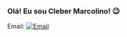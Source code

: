 ### Olá! Eu sou Cleber Marcolino! 😉

Email: [![Email](https://img.shields.io/badge/Gmail-D14836?style=for-the-badge&logo=gmail&logoColor=white)](https://mail.google.com/clebermarcolinogba@gmail.com)

